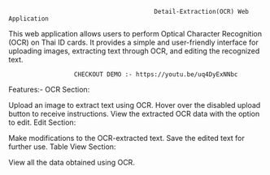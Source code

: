                                             Detail-Extraction(OCR) Web Application
                                                                                      
This web application allows users to perform Optical Character Recognition (OCR) on Thai ID cards. It provides a simple and user-friendly interface for uploading images, extracting text through OCR, and editing the recognized text.

                      CHECKOUT DEMO :- https://youtu.be/uq4DyExNNbc

Features:-
OCR Section:

Upload an image to extract text using OCR.
Hover over the disabled upload button to receive instructions.
View the extracted OCR data with the option to edit.
Edit Section:

Make modifications to the OCR-extracted text.
Save the edited text for further use.
Table View Section:

View all the data obtained using OCR.
